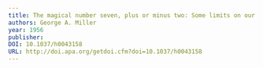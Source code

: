 ```yaml
---
title: The magical number seven, plus or minus two: Some limits on our capacity for processing information.
authors: George A. Miller
year: 1956
publisher: 
DOI: 10.1037/h0043158
URL: http://doi.apa.org/getdoi.cfm?doi=10.1037/h0043158
---
```


